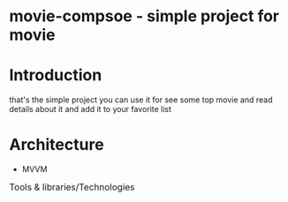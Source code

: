 # movie-compsoe - simple project for movie

# Introduction
that's the simple project you can use it for see some top movie and read details about it and add it to your favorite list

# Architecture
* MVVM

<font size="3">Tools & libraries/Technologies</font>
